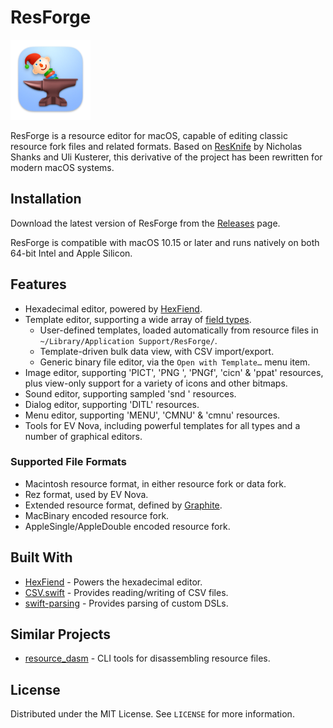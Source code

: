 # ResForge

![ResForge](https://github.com/andrews05/ResForge/raw/master/ResForge/Assets.xcassets/ResForge.appiconset/ResForge_128.png)

ResForge is a resource editor for macOS, capable of editing classic resource fork files and related formats. Based on [ResKnife](https://github.com/nickshanks/ResKnife) by Nicholas Shanks and Uli Kusterer, this derivative of the project has been rewritten for modern macOS systems.


## Installation

Download the latest version of ResForge from the [Releases](https://github.com/andrews05/ResForge/releases) page.

ResForge is compatible with macOS 10.15 or later and runs natively on both 64-bit Intel and Apple Silicon.


## Features

* Hexadecimal editor, powered by [HexFiend](https://github.com/HexFiend/HexFiend).
* Template editor, supporting a wide array of [field types](https://github.com/andrews05/ResForge/tree/master/Plugins/Sources/TemplateEditor#template-editor).
  * User-defined templates, loaded automatically from resource files in `~/Library/Application Support/ResForge/`.
  * Template-driven bulk data view, with CSV import/export.
  * Generic binary file editor, via the `Open with Template…` menu item.
* Image editor, supporting 'PICT', 'PNG ', 'PNGf', 'cicn' & 'ppat' resources, plus view-only support for a variety of icons and other bitmaps.
* Sound editor, supporting sampled 'snd ' resources.
* Dialog editor, supporting 'DITL' resources.
* Menu editor, supporting 'MENU', 'CMNU' & 'cmnu' resources.
* Tools for EV Nova, including powerful templates for all types and a number of graphical editors.

### Supported File Formats

* Macintosh resource format, in either resource fork or data fork.
* Rez format, used by EV Nova.
* Extended resource format, defined by [Graphite](https://github.com/TheDiamondProject/Graphite).
* MacBinary encoded resource fork.
* AppleSingle/AppleDouble encoded resource fork.


## Built With

* [HexFiend](https://github.com/HexFiend/HexFiend) - Powers the hexadecimal editor.
* [CSV.swift](https://github.com/yaslab/CSV.swift) - Provides reading/writing of CSV files.
* [swift-parsing](https://github.com/pointfreeco/swift-parsing) - Provides parsing of custom DSLs.


## Similar Projects

* [resource_dasm](https://github.com/fuzziqersoftware/resource_dasm) - CLI tools for disassembling resource files.


## License

Distributed under the MIT License. See `LICENSE` for more information.
